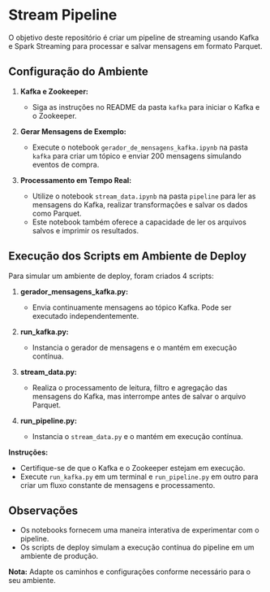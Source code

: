 # Stream Pipeline

O objetivo deste repositório é criar um pipeline de streaming usando Kafka e Spark Streaming para processar e salvar mensagens em formato Parquet.

## Configuração do Ambiente

1. **Kafka e Zookeeper:**
   - Siga as instruções no README da pasta `kafka` para iniciar o Kafka e o Zookeeper.

2. **Gerar Mensagens de Exemplo:**
   - Execute o notebook `gerador_de_mensagens_kafka.ipynb` na pasta `kafka` para criar um tópico e enviar 200 mensagens simulando eventos de compra.

3. **Processamento em Tempo Real:**
   - Utilize o notebook `stream_data.ipynb` na pasta `pipeline` para ler as mensagens do Kafka, realizar transformações e salvar os dados como Parquet.
   - Este notebook também oferece a capacidade de ler os arquivos salvos e imprimir os resultados.

## Execução dos Scripts em Ambiente de Deploy

Para simular um ambiente de deploy, foram criados 4 scripts:

1. **gerador_mensagens_kafka.py:**
   - Envia continuamente mensagens ao tópico Kafka. Pode ser executado independentemente.

2. **run_kafka.py:**
   - Instancia o gerador de mensagens e o mantém em execução contínua.

3. **stream_data.py:**
   - Realiza o processamento de leitura, filtro e agregação das mensagens do Kafka, mas interrompe antes de salvar o arquivo Parquet.

4. **run_pipeline.py:**
   - Instancia o `stream_data.py` e o mantém em execução contínua.

**Instruções:**
- Certifique-se de que o Kafka e o Zookeeper estejam em execução.
- Execute `run_kafka.py` em um terminal e `run_pipeline.py` em outro para criar um fluxo constante de mensagens e processamento.

## Observações
- Os notebooks fornecem uma maneira interativa de experimentar com o pipeline.
- Os scripts de deploy simulam a execução contínua do pipeline em um ambiente de produção.

**Nota:** Adapte os caminhos e configurações conforme necessário para o seu ambiente.
